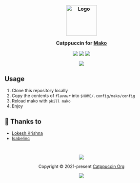 <h3 align="center">
	<img src="https://raw.githubusercontent.com/catppuccin/catppuccin/main/assets/logos/exports/1544x1544_circle.png" width="100" alt="Logo"/><br/>
	<img src="https://raw.githubusercontent.com/catppuccin/catppuccin/main/assets/misc/transparent.png" height="30" width="0px"/>
	Catppuccin for <a href="https://github.com/emersion/mako">Mako</a>
	<img src="https://raw.githubusercontent.com/catppuccin/catppuccin/main/assets/misc/transparent.png" height="30" width="0px"/>
</h3>

<p align="center">
    <a href="https://github.com/catppuccin/mako/stargazers"><img src="https://img.shields.io/github/stars/catppuccin/mako?colorA=363a4f&colorB=b7bdf8&style=for-the-badge"></a>
    <a href="https://github.com/catppuccin/mako/issues"><img src="https://img.shields.io/github/issues/catppuccin/mako?colorA=363a4f&colorB=f5a97f&style=for-the-badge"></a>
    <a href="https://github.com/catppuccin/mako/contributors"><img src="https://img.shields.io/github/contributors/catppuccin/mako?colorA=363a4f&colorB=a6da95&style=for-the-badge"></a>
</p>

<p align="center">
  <img src="https://github.com/lokesh-krishna/mako/raw/main/assets/mako.png"/>
</p>

## Usage

1. Clone this repository locally
2. Copy the contents of *`flavour`* into `$HOME/.config/mako/config`
3. Reload mako with `pkill mako`
4. Enjoy

## 💝 Thanks to

- [Lokesh Krishna](https://github.com/lokesh-krishna)
- [Isabelinc](https://github.com/Isabelincorp)

&nbsp;

<p align="center"><img src="https://raw.githubusercontent.com/catppuccin/catppuccin/main/assets/footers/gray0_ctp_on_line.svg?sanitize=true" /></p>
<p align="center">Copyright &copy; 2021-present <a href="https://github.com/catppuccin" target="_blank">Catppuccin Org</a>
<p align="center"><a href="https://github.com/catppuccin/catppuccin/blob/main/LICENSE"><img src="https://img.shields.io/static/v1.svg?style=for-the-badge&label=License&message=MIT&logoColor=d9e0ee&colorA=363a4f&colorB=b7bdf8"/></a></p>
